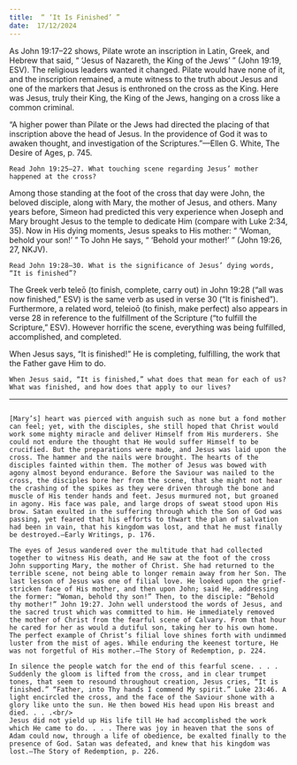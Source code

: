```yaml
---
title:  “ ‘It Is Finished’ ”
date:  17/12/2024
---
```


As John 19:17–22 shows, Pilate wrote an inscription in Latin, Greek, and Hebrew that said, “ ‘Jesus of Nazareth, the King of the Jews’ ” (John 19:19, ESV). The religious leaders wanted it changed. Pilate would have none of it, and the inscription remained, a mute witness to the truth about Jesus and one of the markers that Jesus is enthroned on the cross as the King. Here was Jesus, truly their King, the King of the Jews, hanging on a cross like a common criminal.

“A higher power than Pilate or the Jews had directed the placing of that inscription above the head of Jesus. In the providence of God it was to awaken thought, and investigation of the Scriptures.”—Ellen G. White, The Desire of Ages, p. 745.

`Read John 19:25–27. What touching scene regarding Jesus’ mother happened at the cross?`

Among those standing at the foot of the cross that day were John, the beloved disciple, along with Mary, the mother of Jesus, and others. Many years before, Simeon had predicted this very experience when Joseph and Mary brought Jesus to the temple to dedicate Him (compare with Luke 2:34, 35). Now in His dying moments, Jesus speaks to His mother: “ ‘Woman, behold your son!’ ” To John He says, “ ‘Behold your mother!’ ” (John 19:26, 27, NKJV).

`Read John 19:28–30. What is the significance of Jesus’ dying words, “It is finished”?`

The Greek verb teleō (to finish, complete, carry out) in John 19:28 (“all was now finished,” ESV) is the same verb as used in verse 30 (“It is finished”). Furthermore, a related word, teleioō (to finish, make perfect) also appears in verse 28 in reference to the fulfillment of the Scripture (“to fulfill the Scripture,” ESV). However horrific the scene, everything was being fulfilled, accomplished, and completed.

When Jesus says, “It is finished!” He is completing, fulfilling, the work that the Father gave Him to do.

`When Jesus said, “It is finished,” what does that mean for each of us? What was finished, and how does that apply to our lives?`

---

```=Additional Reading: Selected Quotes from Ellen G. White

[Mary’s] heart was pierced with anguish such as none but a fond mother can feel; yet, with the disciples, she still hoped that Christ would work some mighty miracle and deliver Himself from His murderers. She could not endure the thought that He would suffer Himself to be crucified. But the preparations were made, and Jesus was laid upon the cross. The hammer and the nails were brought. The hearts of the disciples fainted within them. The mother of Jesus was bowed with agony almost beyond endurance. Before the Saviour was nailed to the cross, the disciples bore her from the scene, that she might not hear the crashing of the spikes as they were driven through the bone and muscle of His tender hands and feet. Jesus murmured not, but groaned in agony. His face was pale, and large drops of sweat stood upon His brow. Satan exulted in the suffering through which the Son of God was passing, yet feared that his efforts to thwart the plan of salvation had been in vain, that his kingdom was lost, and that he must finally be destroyed.—Early Writings, p. 176.

The eyes of Jesus wandered over the multitude that had collected together to witness His death, and He saw at the foot of the cross John supporting Mary, the mother of Christ. She had returned to the terrible scene, not being able to longer remain away from her Son. The last lesson of Jesus was one of filial love. He looked upon the grief-stricken face of His mother, and then upon John; said He, addressing the former: “Woman, behold thy son!” Then, to the disciple: “Behold thy mother!” John 19:27. John well understood the words of Jesus, and the sacred trust which was committed to him. He immediately removed the mother of Christ from the fearful scene of Calvary. From that hour he cared for her as would a dutiful son, taking her to his own home. The perfect example of Christ’s filial love shines forth with undimmed luster from the mist of ages. While enduring the keenest torture, He was not forgetful of His mother.—The Story of Redemption, p. 224.

In silence the people watch for the end of this fearful scene. . . . Suddenly the gloom is lifted from the cross, and in clear trumpet tones, that seem to resound throughout creation, Jesus cries, “It is finished.” “Father, into Thy hands I commend My spirit.” Luke 23:46. A light encircled the cross, and the face of the Saviour shone with a glory like unto the sun. He then bowed His head upon His breast and died. . . .<br/>
Jesus did not yield up His life till He had accomplished the work which He came to do. . . . There was joy in heaven that the sons of Adam could now, through a life of obedience, be exalted finally to the presence of God. Satan was defeated, and knew that his kingdom was lost.—The Story of Redemption, p. 226.
```
